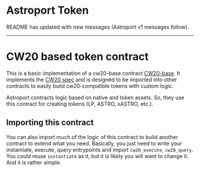 # Astroport Token

README has updated with new messages (Astroport v1 messages follow).

---
# CW20 based token contract

This is a basic implementation of a cw20-base contract [CW20-base](https://github.com/CosmWasm/cw-plus/tree/main/contracts/cw20-base). It implements the [CW20 spec](https://github.com/CosmWasm/cosmwasm-plus/tree/master/packages/cw20) and is designed to be imported into other contracts to easily build cw20-compatible tokens with custom logic.

Astroport contracts logic based on native and token assets. So, they use this contract for creating tokens (LP, ASTRO, xASTRO, etc.).

## Importing this contract

You can also import much of the logic of this contract to build another contract to extend what you need. Basically, you just need to write your instantiate, execute, query entrypoints and import `cw20_execute`, `cw20_query`. You _could_ reuse `instantiate` as it, but it is likely you will want to change it. And it is rather simple.